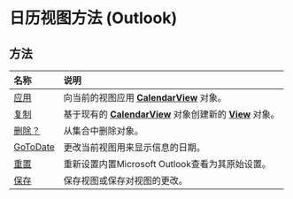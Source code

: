 
# 日历视图方法 (Outlook)

## 方法



|**名称**|**说明**|
|:-----|:-----|
|[应用](274edf67-7a3b-8132-3990-a07fa30b5024.md)|向当前的视图应用  **[CalendarView](37e078b9-9fc6-5894-b043-06d7257666a8.md)** 对象。|
|[复制](ed33fd43-f36a-99e2-db61-9482423a9558.md)|基于现有的  **[CalendarView](37e078b9-9fc6-5894-b043-06d7257666a8.md)** 对象创建新的 **[View](41c8d149-9912-1685-4c8b-3c849cc6f1ed.md)** 对象。|
|[删除？](90a07253-844e-d40b-6450-c97a9cf85c58.md)|从集合中删除对象。|
|[GoToDate](f54ad557-4529-b598-1314-c277ddba8495.md)|更改当前视图用来显示信息的日期。|
|[重置](222b2537-4d70-6a12-97f2-5034a262655b.md)|重新设置内置Microsoft Outlook查看为其原始设置。|
|[保存](19cea2c8-39bd-875c-2cde-50d19f25f73b.md)|保存视图或保存对视图的更改。|
